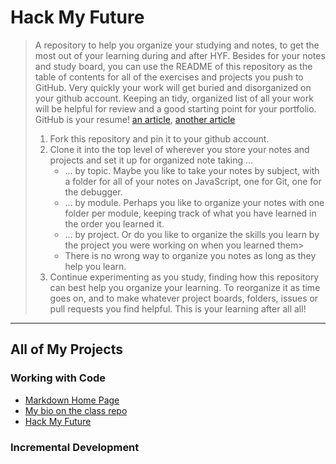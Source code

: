 # Hack My Future

> A repository to help you organize your studying and notes, to get the most out of your learning during and after HYF. Besides for your notes and study board, you can use the README of this repository as the table of contents for all of the exercises and projects you push to GitHub.  Very quickly your work will get buried and disorganized on your github account. Keeping an tidy, organized list of all your work will be helpful for review and a good starting point for your portfolio.
> GitHub is your resume! [an article](https://anti-pattern.com/github-is-your-resume-now), [another article](http://blog.gainlo.co/index.php/2015/11/13/how-to-make-github-as-your-new-resume/)
> 1. Fork this repository and pin it to your github account.
> 1. Clone it into the top level of wherever you store your notes and projects and set it up for organized note taking ...
>     * ... by topic.  Maybe you like to take your notes by subject, with a folder for all of your notes on JavaScript, one for Git, one for the debugger.
>     * ... by module. Perhaps you like to organize your notes with one folder per module, keeping track of what you have learned in the order you learned it.
>     * ... by project. Or do you like to organize the skills you learn by the project you were working on when you learned them>
>     * There is no wrong way to organize you notes as long as they help you learn.
> 1. Continue experimenting as you study, finding how this repository can best help you organize your learning. To reorganize it as time goes on, and to make whatever project boards, folders, issues or pull requests you find helpful.  This is your learning after all all!



---


## All of My Projects

### Working with Code
* [Markdown Home Page](https://fmkarakus.github.io/)
* [My bio on the class repo](https://github.com/fmkarakus/class-9-10/blob/master/student-bios/fmkarakus.md)
* [Hack My Future](https://github.com/users/fmkarakus/projects/1)

### Incremental Development
